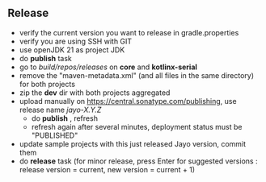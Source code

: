 ## Release
* verify the current version you want to release in gradle.properties
* verify you are using SSH with GIT
* use openJDK 21 as project JDK
* do **publish** task
* go to *build/repos/releases* on **core** and **kotlinx-serial**
* remove the "maven-metadata.xml" (and all files in the same directory) for both projects
* zip the **dev** dir with both projects aggregated
* upload manually on https://central.sonatype.com/publishing, use release name *jayo-X.Y.Z*
  * do **publish** , refresh
  * refresh again after several minutes, deployment status must be "PUBLISHED"
* update sample projects with this just released Jayo version, commit them
* do **release** task (for minor release, press Enter for suggested versions : release version = current,
new version = current + 1)

